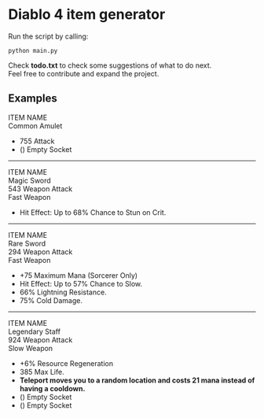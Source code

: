 # Diablo 4 item generator

Run the script by calling:
```
python main.py
```

Check **todo.txt** to check some suggestions of what to do next.  
Feel free to contribute and expand the project.

## Examples

ITEM NAME  
Common Amulet  
* 755 Attack  
* () Empty Socket  

---

ITEM NAME  
Magic Sword  
543 Weapon Attack  
Fast Weapon  
* Hit Effect: Up to 68% Chance to Stun on Crit.  

---

ITEM NAME  
Rare Sword  
294 Weapon Attack  
Fast Weapon  
* +75 Maximum Mana (Sorcerer Only)  
* Hit Effect: Up to 57% Chance to Slow.  
* 66% Lightning Resistance.  
* 75% Cold Damage.  

---

ITEM NAME  
Legendary Staff  
924 Weapon Attack  
Slow Weapon  
* +6% Resource Regeneration  
* 385 Max Life.  
* **Teleport moves you to a random location and costs 21 mana instead of having a cooldown.**  
* () Empty Socket  
* () Empty Socket  
